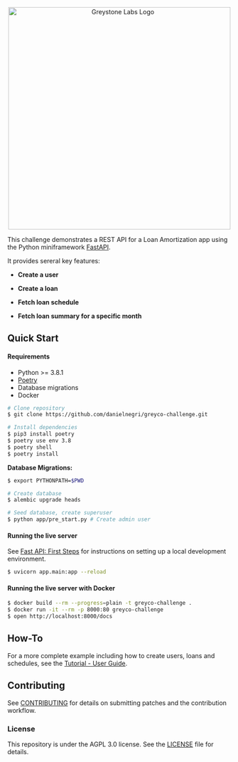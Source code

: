 <p align="center" style="text-align:center;">
  <a href="./docs/greystone_labs-code-challenge.pdf">
    <img alt="Greystone Labs Logo" src="https://www.greystone.com/wp-content/themes/greystone/assets/images/logo_grey.svg" width="500" />
  </a>
</p>

This challenge demonstrates a REST API for a Loan Amortization app using the Python miniframework [FastAPI](https://fastapi.tiangolo.com/).

It provides sereral key features:
* **Create a user**
 
* **Create a loan**

* **Fetch loan schedule**
 
* **Fetch loan summary for a specific month**

Quick Start
---

#### Requirements

* Python >= 3.8.1
* [Poetry](https://python-poetry.org/docs/)
* Database migrations
* Docker

```bash
# Clone repository
$ git clone https://github.com/danielnegri/greyco-challenge.git 

# Install dependencies
$ pip3 install poetry
$ poetry use env 3.8
$ poetry shell 
$ poetry install
```

**Database Migrations:**

```bash
$ export PYTHONPATH=$PWD

# Create database
$ alembic upgrade heads 

# Seed database, create superuser
$ python app/pre_start.py # Create admin user
```

#### Running the live server

See [Fast API: First Steps](https://fastapi.tiangolo.com/tutorial/first-steps/) for instructions on setting up a local 
development environment.

```bash
$ uvicorn app.main:app --reload
```

#### Running the live server with Docker

```bash
$ docker build --rm --progress=plain -t greyco-challenge .
$ docker run -it --rm -p 8000:80 greyco-challenge
$ open http://localhost:8000/docs
```

## How-To

For a more complete example including how to create users, loans and schedules, see the 
[Tutorial - User Guide](docs/tutorial.md). 

## Contributing

See [CONTRIBUTING](CONTRIBUTING.md) for details on submitting patches and the contribution workflow.

### License

This repository is under the AGPL 3.0 license. See the [LICENSE](LICENSE) file for details.